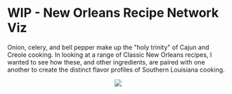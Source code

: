 # WIP - New Orleans Recipe Network Viz

Onion, celery, and bell pepper make up the "holy trinity" of Cajun and Creole cooking. In looking at a range of Classic New Orleans recipes, I wanted to see how these, and other ingredients, are paired with one another to create the distinct flavor profiles of Southern Louisiana cooking. 

<p align="center">
  <img src="https://cdn.shopify.com/s/files/1/0777/6955/products/believe-in-the-trinity-243408_1210x1230.png?v=1575420908">
</p>
